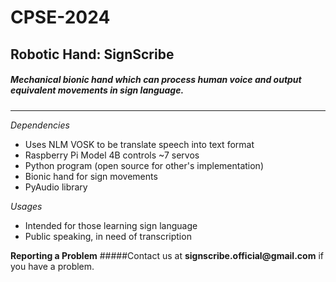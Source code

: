 # CPSE-2024
## Robotic Hand: SignScribe
##### Mechanical bionic hand which can process human voice and output equivalent movements in sign language.
---
*Dependencies*
* Uses NLM VOSK to be translate speech into text format
* Raspberry Pi Model 4B controls ~7 servos
* Python program (open source for other's implementation)
* Bionic hand for sign movements
* PyAudio library

*Usages*
* Intended for those learning sign language
* Public speaking, in need of transcription

**Reporting a Problem**
#####Contact us at __signscribe.official@gmail.com__ if you have a problem.
